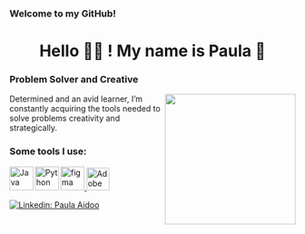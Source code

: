 ### Welcome to my GitHub!

<h1 align="center">Hello 👩‍💻 ! My name is Paula 👋</h1>


<h3 >Problem Solver and Creative </h3>
  
<img align='right' src="https://media3.giphy.com/media/f6hnhHkks8bk4jwjh3/giphy.gif" width="230">
  
<p> Determined and an avid learner, I’m constantly acquiring the tools needed to solve problems creativity and strategically. </p>
 
### Some tools I use:


<a href="https://www.java.com" target="_blank"><img align="left" alt="Java" height ="42px" src="https://raw.githubusercontent.com/rahul-jha98/github_readme_icons/main/language_and_tools/square/java/java.svg"></a>
<a href="https://www.python.org" target="_blank"><img align="left" alt="Python" height ="42px" src="https://raw.githubusercontent.com/rahul-jha98/github_readme_icons/main/language_and_tools/square/python/python.svg"></a>
<a href="https://www.figma.com/" target="_blank"> <img src="https://raw.githubusercontent.com/rahul-jha98/github_readme_icons/main/language_and_tools/square/figma/figma.svg" alt="figma" height='42px'/> </a>
<a href="https://creativecloud.adobe.com" target="_blank" rel="noreferrer"> <img src="https://play-lh.googleusercontent.com/WIVfY42FSk4naFCn42h694luehyzsifuiy2l0ok_-lFeb50qda_7j3YQdp0x2-S2_ykH" alt="Adobe Creative Cloud" width="40" height="40"/> </a>


[![Linkedin: Paula Aidoo](https://img.shields.io/badge/-Paula_Aidoo-blue?style=flat-square&logo=Linkedin&logoColor=white&link=https://www.linkedin.com/in/paulaaidoo/)](https://www.linkedin.com/in/paulaaidoo/)


<!--
Here are some ideas to get you started:

- 🔭 I’m currently working on ...
- 🌱 I’m currently learning ...
- 👯 I’m looking to collaborate on ...
- 🤔 I’m looking for help with ...
- 💬 Ask me about ...
- 📫 How to reach me: ...
- 😄 Pronouns: ...
- ⚡ Fun fact: ...
-->
